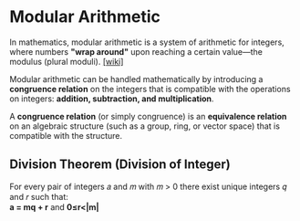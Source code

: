 # Modular Arithmetic


In mathematics, modular arithmetic is a system of arithmetic for integers, 
where numbers **"wrap around"** upon reaching a certain value—the modulus (plural moduli).
 [[wiki]](https://en.wikipedia.org/wiki/Modular_arithmetic)

Modular arithmetic can be handled mathematically by introducing a **congruence relation** on the integers that is compatible with the operations on integers: **addition, subtraction, and multiplication**. 

A **congruence relation** (or simply congruence) is an **equivalence relation** on an algebraic structure (such as a group, ring, or vector space) that is compatible with the structure.

## Division Theorem (Division of Integer)
For every pair of integers 𝑎 and 𝑚 with 𝑚 > 0 there exist unique integers 𝑞 and 𝑟 such that:                                                                      
**a = mq + r**  and **0≤r<|m|**
</br>

